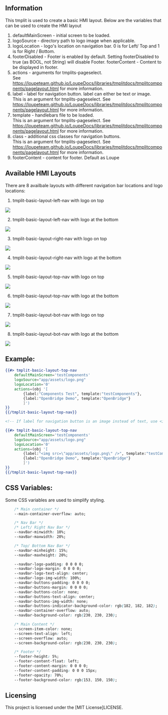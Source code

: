 ## Information
This tmplit is used to create a basic HMI layout.  Below are the variables that can be used to create the HMI layout

1. defaultMainScreen - initial screen to be loaded.
2. logoSource - directory path to logo image when applicable.
3. logoLocation - logo's location on navigation bar. 0 is for Left/ Top and 1 is for Right / Bottom.
4. footerDisabled - Footer is enabled by default.  Setting footerDisabled to true (as BOOL, not String) will disable Footer.
footerContent - Content to be displayed in footer.  
5. actions - arguments for tmplits-pageselect.  
See https://loupeteam.github.io/LoupeDocs/libraries/tmplitdocs/tmplitcomponents/pagelayout.html for more information. 
6. label - label for navigation button.  label can either be text or image.  
This is an argument for tmplits-pageselect. See https://loupeteam.github.io/LoupeDocs/libraries/tmplitdocs/tmplitcomponents/pagelayout.html for more information. 
7. template - handlebars file to be loaded.  
This is an argument for tmplits-pageselect. See https://loupeteam.github.io/LoupeDocs/libraries/tmplitdocs/tmplitcomponents/pagelayout.html for more information.
8. class - additional css classes for navigation buttons.  
This is an argument for tmplits-pageselect. See https://loupeteam.github.io/LoupeDocs/libraries/tmplitdocs/tmplitcomponents/pagelayout.html for more information.
9. footerContent - content for footer.  Default as Loupe

## Available HMI Layouts
There are 8 availbale layouts with different navigation bar locations and logo locations:
1. tmplit-basic-layout-left-nav with logo on top  
<img src="asset/leftNav0.jpg" />  

2. tmplit-basic-layout-left-nav with logo at the bottom  
<img src="asset/leftNav1.jpg" />  

3. tmplit-basic-layout-right-nav with logo on top  
<img src="asset/rightNav0.jpg" />  

4. tmplit-basic-layout-right-nav with logo at the bottom  
<img src="asset/rightNav1.jpg" />  

5. tmplit-basic-layout-top-nav with logo on top  
<img src="asset/topNav0.jpg" />  

6. tmplit-basic-layout-top-nav with logo at the bottom  
<img src="asset/topNav1.jpg" />  

7. tmplit-basic-layout-bot-nav with logo on top  
<img src="asset/botNav0.jpg" />  

8. tmplit-basic-layout-bot-nav with logo at the bottom  
<img src="asset/botNav1.jpg" />  

## Example: 
```handlebars
{{#> tmplit-basic-layout-top-nav
    defaultMainScreen='testComponents'
    logoSource="app/assets/logo.png"
    logoLocation='0'
    actions=(obj '[
        {label:"Components Test", template:"testComponents"},
        {label:"OpenBridge Demo", template:"OpenBridge"}
        ]')
}}
{{/tmplit-basic-layout-top-nav}}

<!-- If label for navigation button is an image instead of text, use <img src=\"app/assets/logo.png\" /> -->

{{#> tmplit-basic-layout-top-nav
    defaultMainScreen='testComponents'
    logoSource="app/assets/logo.png"
    logoLocation='0'
    actions=(obj '[
        {label:"<img src=\"app/assets/logo.png\" />", template:"testComponents"},
        {label:"OpenBridge Demo", template:"OpenBridge"}
        ]')
}}
{{/tmplit-basic-layout-top-nav}}

```

## CSS Variables:
Some CSS variables are used to simplify styling.

```css
    /* Main container */
    --main-container-overflow: auto;

    /* Nav Bar */
    /* Left/ Right Nav Bar */
    --navBar-minwidth: 10%;
    --navBar-maxwidth: 20%;

    /* Top/ Bottom Nav Bar */
    --navBar-minheight: 15%;
    --navBar-maxheight: 20%;

    --navBar-logo-padding: 0 0 0 0;
    --navBar-logo-margin: 0 0 0 0;
    --navBar-logo-text-align: center;
    --navBar-logo-img-width: 100%;
    --navBar-buttons-padding: 0 0 0 0;
    --navBar-buttons-margin: 0 0 0 0;
    --navBar-buttons-color: none;
    --navBar-buttons-text-align: center;
    --navBar-buttons-img-width: none;
    --navBar-buttons-indicator-background-color: rgb(182, 182, 182);
    --navBar-container-overflow: auto;
    --navBar-background-color: rgb(230, 230, 230);

    /* Main Content */
    --screen-item-color: none;
    --screen-text-align: left;
    --screen-overflow: auto;
    --screen-background-color: rgb(230, 230, 230);

    /* Footer */
    --footer-height: 5%;
    --footer-content-float: left;
    --footer-content-margin: 0 0 0 0;
    --footer-content-padding: 0 0 0 15px;
    --footer-opacity: 70%;
    --footer-background-color: rgb(153, 150, 150);
```
## Licensing

This project is licensed under the [MIT License]LICENSE.

